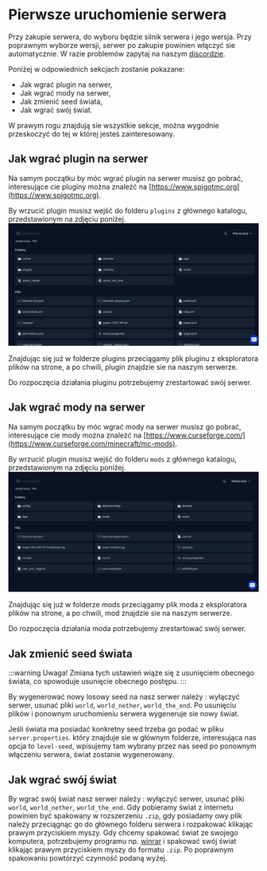 # Pierwsze uruchomienie serwera

Przy zakupie serwera, do wyboru będzie silnik serwera i jego wersja. Przy poprawnym wyborze wersji, serwer po zakupie powinien włączyć sie automatycznie. W razie problemów zapytaj na naszym [discordzie](https://discord.gg/XNHmCUK2uQ).<br />

Poniżej w odpowiednich sekcjach zostanie pokazane: <br />
* Jak wgrać plugin na serwer,
* Jak wgrać mody na serwer,
* Jak zmienić seed świata,
* Jak wgrać swój świat.

W prawym rogu znajdują sie wszystkie sekcje, można wygodnie przeskoczyć do tej w której jesteś zainteresowany.

## Jak wgrać plugin na serwer

Na samym początku by móc wgrać plugin na serwer musisz go pobrać, interesujące cie pluginy można znależć na [https://www.spigotmc.org](https://www.spigotmc.org). <br />

By wrzucić plugin musisz wejść do folderu `plugins` z głównego katalogu, przedstawionym na zdjęciu poniżej. ![](/img/start/mainfolderpaper.png)

Znajdując się już w folderze plugins przeciągamy plik pluginu z eksploratora plików na strone, a po chwili, plugin znajdzie sie na naszym serwerze.

Do rozpoczęcia działania pluginu potrzebujemy zrestartować swój serwer.


## Jak wgrać mody na serwer

Na samym początku by móc wgrać mody na serwer musisz go pobrać, interesujące cie mody można znależć na [https://www.curseforge.com/](https://www.curseforge.com/minecraft/mc-mods). <br />

By wrzucić plugin musisz wejść do folderu `mods` z głównego katalogu, przedstawionym na zdjęciu poniżej. ![](/img/start/mainfolderforge.png)

Znajdując się już w folderze mods przeciągamy plik moda z eksploratora plików na strone, a po chwili, mod znajdzie sie na naszym serwerze.

Do rozpoczęcia działania moda potrzebujemy zrestartować swój serwer.

## Jak zmienić seed świata

:::warning Uwaga!
Zmiana tych ustawień wiąże się z usunięciem obecnego świata, co spowoduje usunięcie obecnego postępu.
:::

By wygenerować nowy losowy seed na nasz serwer należy : wyłączyć serwer, usunać pliki `world`, `world_nether`, `world_the_end`. Po usunięciu plików i ponownym uruchomieniu serwera wygeneruje sie nowy świat.

Jeśli świata ma posiadać konkretny seed trzeba go podać w pliku `server.properties`. który znajduje sie w głównym folderze, interesująca nas opcja to `level-seed`, wpisujemy tam wybrany przez nas seed po ponownym włączeniu serwera, świat zostanie wygenerowany.


## Jak wgrać swój świat

By wgrać swój świat nasz serwer należy : wyłączyć serwer, usunać pliki `world`, `world_nether`, `world_the_end`. Gdy pobieramy świat z internetu powinien być spakowany w rozszerzeniu `.zip`, gdy posiadamy owy plik należy przeciągnąc go do głównego folderu serwera i rozpakować klikając prawym przyciskiem myszy. Gdy chcemy spakować świat ze swojego komputera, potrzebujemy programu np. [winrar](https://www.winrar.pl/winrar/pobierz) i spakować swój świat klikając prawym przyciskiem myszy do formatu `.zip`. Po poprawnym spakowaniu powtórzyć czynność podaną wyżej.